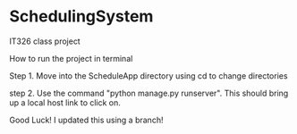 # SchedulingSystem
IT326 class project 


How to run the project in terminal

Step 1. Move into the ScheduleApp directory using cd to change directories

step 2. Use the command "python manage.py runserver". This should bring up a local host link to click on.

Good Luck!
I updated this using a branch!
